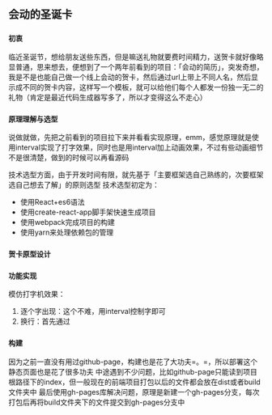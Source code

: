 ## 会动的圣诞卡
### `初衷`

临近圣诞节，想给朋友送些东西，但是嘛送礼物就要费时间精力，送贺卡就好像略显普通，思来想去，便想到了一个两年前看到的项目：「会动的简历」，突发奇想，我是不是也能自己做一个线上会动的贺卡，然后通过url上带上不同人名，然后显示成不同的贺卡内容，这样写一个模板，就可以给他们每个人都发一份独一无二的礼物（肯定是最近代码生成器写多了，所以才变得这么不走心）

### `原理理解与选型`
说做就做，先把之前看到的项目拉下来并看看实现原理，emm，感觉原理就是使用interval实现了打字效果，同时也是用interval加上动画效果，不过有些动画细节不是很清楚，做到的时候可以再看源码<br>

技术选型方面，由于开发时间有限，就先基于「主要框架选自己熟练的，次要框架选自己想去了解」的原则选型
技术选型初定为：
* 使用React+es6语法
* 使用create-react-app脚手架快速生成项目
* 使用webpack完成项目的构建
* 使用yarn来处理依赖包的管理

### `贺卡原型设计`


### `功能实现`
模仿打字机效果：
1. 逐个字出现：这个不难，用interval控制字即可
2. 换行：首先通过

### `构建`
因为之前一直没有用过github-page，构建也是花了大功夫=。=，所以部署这个静态页面也是花了很多功夫
中途遇到不少问题，比如github-page只能读到项目根路径下的index，但一般现在的前端项目打包以后的文件都会放在dist或者build文件夹中
最后使用gh-pages库解决问题，原理是新建一个gh-pages分支，每次打包后再将build文件夹下的文件提交到gh-pages分支中
